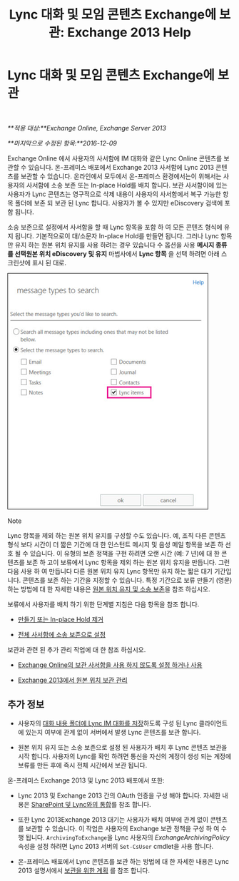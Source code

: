 ﻿---
title: 'Lync 대화 및 모임 콘텐츠 Exchange에 보관: Exchange 2013 Help'
TOCTitle: Lync 대화 및 모임 콘텐츠 Exchange에 보관
ms:assetid: 3cff970e-e5ed-4a54-88e6-3665d84b5ed7
ms:mtpsurl: https://technet.microsoft.com/ko-kr/library/Dn508399(v=EXCHG.150)
ms:contentKeyID: 59678848
ms.date: 05/22/2018
mtps_version: v=EXCHG.150
ms.translationtype: MT
---

# Lync 대화 및 모임 콘텐츠 Exchange에 보관

 

_**적용 대상:**Exchange Online, Exchange Server 2013_

_**마지막으로 수정된 항목:**2016-12-09_

Exchange Online 에서 사용자의 사서함에 IM 대화와 같은 Lync Online 콘텐츠를 보관할 수 있습니다. 온-프레미스 배포에서 Exchange 2013 사서함에 Lync 2013 콘텐츠를 보관할 수 있습니다. 온라인에서 모두에서 온-프레미스 환경에서는이 위해서는 사용자의 사서함에 소송 보존 또는 In-place Hold를 배치 합니다. 보관 사서함이에 있는 사용자가 Lync 콘텐츠는 영구적으로 삭제 내용이 사용자의 사서함에서 복구 가능한 항목 폴더에 보존 되 보관 된 Lync 합니다. 사용자가 볼 수 있지만 eDiscovery 검색에 포함 됩니다.

소송 보존으로 설정에서 사서함을 할 때 Lync 항목을 포함 하 여 모든 콘텐츠 형식에 유지 됩니다. 기본적으로이 대/소문자 In-place Hold를 만들면 됩니다. 그러나 Lync 항목만 유지 하는 원본 위치 유지를 사용 하려는 경우 있습니다 수 옵션을 사용 **메시지 종류를 선택원본 위치 eDiscovery 및 유지** 마법사에서 **Lync 항목** 을 선택 하려면 아래 스크린샷에 표시 된 대로.

![Lync 항목 보유](images/Dn508399.691d2324-9fac-4689-8527-c78d387e0e3e(EXCHG.150).jpg "Lync 항목 보유")


> [!NOTE]
> Lync 항목을 제외 하는 원본 위치 유지를 구성할 수도 있습니다. 예, 조직 다른 콘텐츠 형식 보다 시간이 더 짧은 기간에 대 한 인스턴트 메시지 및 음성 메일 항목을 보존 하 선호 될 수 있습니다. 이 유형의 보존 정책을 구현 하려면 오랜 시간 (예: 7 년)에 대 한 콘텐츠를 보존 하 고이 보류에서 Lync 항목을 제외 하는 원본 위치 유지을 만듭니다. 그런 다음 사용 하 여 만듭니다 다른 원본 위치 유지 Lync 항목만 유지 하는 짧은 대기 기간입니다. 콘텐츠를 보존 하는 기간을 지정할 수 있습니다. 특정 기간으로 보류 만들기 (영문) 하는 방법에 대 한 자세한 내용은 <A href="in-place-hold-and-litigation-hold-exchange-2013-help.md">원본 위치 유지 및 소송 보존</A>을 참조 하십시오.



보류에서 사용자를 배치 하기 위한 단계별 지침은 다음 항목을 참조 합니다.

  - [만들기 또는 In-place Hold 제거](create-or-remove-an-in-place-hold-exchange-2013-help.md)

  - [전체 사서함에 소송 보존으로 설정](place-a-mailbox-on-litigation-hold-exchange-2013-help.md)

보관과 관련 된 추가 관리 작업에 대 한 참조 하십시오.

  - [Exchange Online의 보관 사서함을 사용 하지 않도록 설정 하거나 사용](https://technet.microsoft.com/ko-kr/library/jj984357\(v=exchg.150\))

  - [Exchange 2013에서 원본 위치 보관 관리](manage-in-place-archives-in-exchange-2013-exchange-2013-help.md)

## 추가 정보

  - 사용자의 [대화 내용 폴더에 Lync IM 대화를 저장](https://go.microsoft.com/fwlink/p/?linkid=400589)하도록 구성 된 Lync 클라이언트에 있는지 여부에 관계 없이 서버에서 발생 Lync 콘텐츠를 보관 합니다.

  - 원본 위치 유지 또는 소송 보존으로 설정 된 사용자가 배치 후 Lync 콘텐츠 보관을 시작 합니다. 사용자의 Lync를 확인 하려면 통신을 자신의 계정이 생성 되는 계정에 보류를 만든 후에 즉시 전체 시간에서 보관 됩니다.

온-프레미스 Exchange 2013 및 Lync 2013 배포에서 또한:

  - Lync 2013 및 Exchange 2013 간의 OAuth 인증을 구성 해야 합니다. 자세한 내용은 [SharePoint 및 Lync와의 통합](integration-with-sharepoint-and-lync-exchange-2013-help.md)를 참조 합니다.

  - 또한 Lync 2013Exchange 2013 대기는 사용자가 배치 여부에 관계 없이 콘텐츠를 보관할 수 있습니다. 이 작업은 사용자의 Exchange 보관 정책을 구성 하 여 수행 됩니다. `ArchivingToExchange`을 Lync 사용자의 *ExchangeArchivingPolicy* 속성을 설정 하려면 Lync 2013 서버의 `Set-CsUser` cmdlet을 사용 합니다.

  - 온-프레미스 배포에서 Lync 콘텐츠를 보관 하는 방법에 대 한 자세한 내용은 Lync 2013 설명서에서 [보관을 위한 계획](https://go.microsoft.com/fwlink/p/?linkid=400590) 를 참조 합니다.

